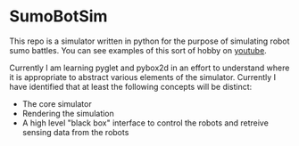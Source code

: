 # SumoBotSim
This repo is a simulator written in python for the purpose of simulating robot sumo battles. You can see examples of this sort of hobby on [youtube](https://www.youtube.com/watch?v=orVAhhQAJ_c).

Currently I am learning pyglet and pybox2d in an effort to understand where it is appropriate to abstract various elements of the simulator. Currently I have identified that at least the following concepts will be distinct:
* The core simulator
* Rendering the simulation
* A high level "black box" interface to control the robots and retreive sensing data from the robots
